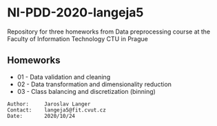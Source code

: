 # NI-PDD-2020-langeja5

Repository for three homeworks from Data preprocessing course at the Faculty of Information Technology CTU in Prague

## Homeworks

- 01 - Data validation and cleaning
- 02 - Data transformation and dimensionality reduction
- 03 - Class balancing and discretization (binning)

```
Author:     Jaroslav Langer
Contact:    langeja5@fit.cvut.cz
Date:       2020/10/24
```
